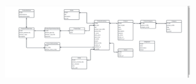 ![this is structure of Database](https://github.com/GogaladzeNodar/ecommerce/blob/main/database.jpg)
